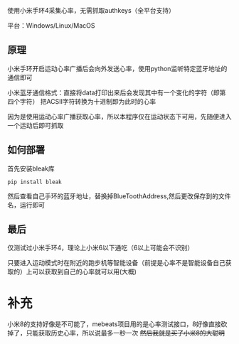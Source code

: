 使用小米手环4采集心率，无需抓取authkeys（全平台支持）

平台：Windows/Linux/MacOS

## 原理

小米手环开启运动心率广播后会向外发送心率，使用python监听特定蓝牙地址的通信即可

小米蓝牙通信格式：直接将data打印出来后会发现其中有一个变化的字符（即第四个字符） 把ACSII字符转换为十进制即为此时的心率

因为是使用运动心率广播获取心率，所以本程序仅在运动状态下可用，先随便进入一个运动后即可抓取


## 如何部署

首先安装bleak库

```
pip install bleak
```

然后查看自己手环的蓝牙地址，替换掉BlueToothAddress,然后更改保存到的文件名，运行即可


## 最后

仅测试过小米手环4，理论上小米6以下通吃（6以上可能会不识别） 

只要进入运动模式时在附近的跑步机等智能设备（前提是心率不是智能设备自己获取的）上可以获取到自己的心率就可以用(大概)

# 补充

小米8的支持好像是不可能了，mebeats项目用的是心率测试接口，8好像直接砍掉了，只能获取历史心率，所以说最多一秒一次 ~~然后我就是买了小米8的大聪明~~
